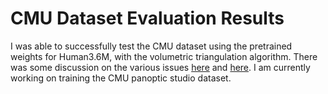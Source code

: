 # CMU Dataset Evaluation Results

I was able to successfully test the CMU dataset using the pretrained weights for Human3.6M, with the volumetric triangulation algorithm. There was some discussion on the various issues [here](https://github.com/karfly/learnable-triangulation-pytorch/issues/75) and [here](https://github.com/karfly/learnable-triangulation-pytorch/issues/76). I am currently working on training the CMU panoptic studio dataset.

